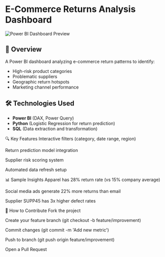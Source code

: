 # E-Commerce Returns Analysis Dashboard

![Power BI Dashboard Preview](dashboard_preview.png)

## 📌 Overview
A Power BI dashboard analyzing e-commerce return patterns to identify:
- High-risk product categories
- Problematic suppliers
- Geographic return hotspots
- Marketing channel performance

## 🛠️ Technologies Used
- **Power BI** (DAX, Power Query)
- **Python** (Logistic Regression for return prediction)
- **SQL** (Data extraction and transformation)

🔍 Key Features
Interactive filters (category, date range, region)

Return prediction model integration

Supplier risk scoring system

Automated data refresh setup

📊 Sample Insights
Apparel has 28% return rate (vs 15% company average)

Social media ads generate 22% more returns than email

Supplier SUPP45 has 3x higher defect rates

🤝 How to Contribute
Fork the project

Create your feature branch (git checkout -b feature/improvement)

Commit changes (git commit -m 'Add new metric')

Push to branch (git push origin feature/improvement)

Open a Pull Request
